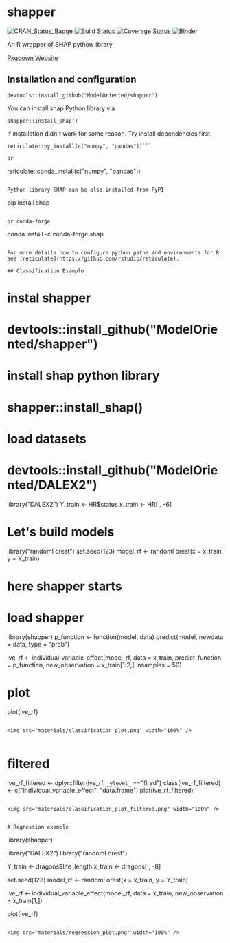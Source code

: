 # shapper

[![CRAN_Status_Badge](http://www.r-pkg.org/badges/version/shapper)](https://CRAN.R-project.org/package=shapper)
[![Build Status](https://travis-ci.org/ModelOriented/shapper.svg?branch=master)](https://travis-ci.org/ModelOriented/shapper)
[![Coverage
Status](https://img.shields.io/codecov/c/github/ModelOriented/shapper/master.svg)](https://codecov.io/github/ModelOriented/shapper?branch=master)
[![Binder](https://mybinder.org/badge_logo.svg)](https://mybinder.org/v2/gh/ModelOriented/shapper/master?filepath=binder%2Fshapper.ipynb)

An R wrapper of SHAP python library

[Pkgdown Website]( https://modeloriented.github.io/shapper/)


## Installation and configuration

```
devtools::install_github("ModelOriented/shapper")
```
You can install shap Python library via

```
shapper::install_shap()
```

If installation didn't work for some reason. Try install dependencies first:

```
reticulate::py_install(c("numpy", "pandas"))```

or 

```
reticulate::conda_install(c("numpy", "pandas"))
```

Python library SHAP can be also installed from PyPI

```
pip install shap
```

or conda-forge

```
conda install -c conda-forge shap
```

For more details how to configure python paths and environments for R see [reticulate](https://github.com/rstudio/reticulate).

## Classification Example

```
# instal shapper
# devtools::install_github("ModelOriented/shapper")

# install shap python library
# shapper::install_shap()

# load datasets
# devtools::install_github("ModelOriented/DALEX2")
library("DALEX2")
Y_train <- HR$status
x_train <- HR[ , -6]

# Let's build models
library("randomForest")
set.seed(123)
model_rf <- randomForest(x = x_train, y = Y_train)

# here shapper starts
# load shapper
library(shapper)
p_function <- function(model, data) predict(model, newdata = data, type = "prob")

ive_rf <- individual_variable_effect(model_rf, data = x_train, predict_function = p_function,
            new_observation = x_train[1:2,], nsamples = 50)

# plot
plot(ive_rf)
```

<img src="materials/classification_plot.png" width="100%" /> 


```
# filtered
ive_rf_filtered <- dplyr::filter(ive_rf, `_ylevel_` =="fired")
class(ive_rf_filtered) <- c("individual_variable_effect", "data.frame")
plot(ive_rf_filtered)
```

<img src="materials/classification_plot_filtered.png" width="100%" /> 


# Regression example

```
library(shapper)

library("DALEX2")
library("randomForest")

Y_train <- dragons$life_length
x_train <- dragons[ , -8]

set.seed(123)
model_rf <- randomForest(x = x_train, y = Y_train)

ive_rf <- individual_variable_effect(model_rf, data = x_train,
                                     new_observation = x_train[1,])

plot(ive_rf)
```

<img src="materials/regression_plot.png" width="100%" /> 
